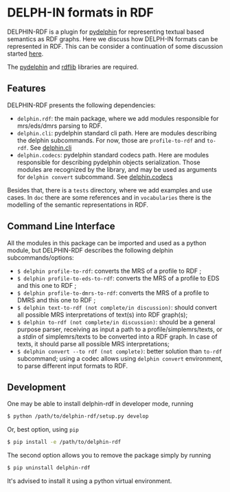 # DELPH-IN formats in RDF

DELPHIN-RDF is a plugin for [pydelphin](https://github.com/delph-in/pydelphin/) for representing textual based semantics as RDF graphs. Here we discuss how DELPH-IN formats can be represented in RDF.  This can be consider a continuation of some discussion started [here](http://moin.delph-in.net/WeSearch/Rdf).

The [pydelphin](https://pypi.org/project/PyDelphin/) and [rdflib](https://pypi.org/project/rdflib/) libraries are required.

## Features

DELPHIN-RDF presents the following dependencies:
- `delphin.rdf`: the main package, where we add modules responsible for mrs/eds/dmrs parsing to RDF.
- `delphin.cli`: pydelphin standard cli path. Here are modules describing the delphin subcommands. For now, those are `profile-to-rdf` and `to-rdf`. See [delphin.cli](https://pydelphin.readthedocs.io/en/latest/api/delphin.cli.html)
- `delphin.codecs`: pydelphin standard codecs path. Here are modules responsible for describing pydelphin objects serialization. Those modules are recognized by the library, and may be used as arguments for `delphin convert` subcommand. See [delphin.codecs](https://pydelphin.readthedocs.io/en/latest/api/delphin.codecs.html)

Besides that, there is a `tests` directory, where we add examples and use cases. In `doc` there are some references  and in `vocabularies` there is the modelling of the semantic representations in RDF.

## Command Line Interface

All the modules in this package can be imported and used as a python module, but DELPHIN-RDF describes the following delphin subcommands/options:

- `$ delphin profile-to-rdf`: converts the MRS of a profile to RDF ;
- `$ delphin profile-to-eds-to-rdf`: converts the MRS of a profile to EDS and this one to RDF ;
- `$ delphin profile-to-dmrs-to-rdf`: converts the MRS of a profile to DMRS and this one to RDF ;
- `$ delphin text-to-rdf (not complete/in discussion)`: should convert all possible MRS interpretations of text(s) into RDF graph(s);
- `$ delphin to-rdf (not complete/in discussion)`: should be a general purpose parser, receiving as input a path to a profile/simplemrs/texts, or a *stdin* of simplemrs/texts to be converted into a RDF graph. In case of texts, it should parse all possible MRS interpretations;
- `$ delphin convert --to rdf (not complete)`: better solution than `to-rdf` subcommand; using a codec allows using `delphin convert` environment, to parse different input formats to RDF.

## Development

One may be able to install delphin-rdf in developer mode, running
```bash
$ python /path/to/delphin-rdf/setup.py develop
```
Or, best option, using `pip`
```bash
$ pip install -e /path/to/delphin-rdf
```
The second option allows you to remove the package simply by running
```bash
$ pip uninstall delphin-rdf
```
It's advised to install it using a python virtual environment.
